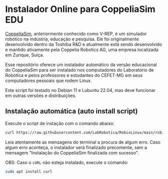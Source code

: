 # Instalador Online para CoppeliaSim EDU

[CoppeliaSim](https://www.coppeliarobotics.com), anteriormente conhecido como V-REP, é um simulador robótico na indústria, educação e pesquisa. Ele foi originalmente desenvolvido dentro da Toshiba R&D e atualmente está sendo desenvolvido e mantido ativamente pela Coppelia Robotics AG, uma empresa localizada em Zurique, Suíça.

Esse repositório oferece um instalador automático da versão educacional do CoppeliaSim para ser instalado nos computadores do Laboratório de Robótica e pelos professores e estudantes do CEFET-MG em seus computadores pessoais que rodem Linux.

Este script foi testado no Debian 11 e Lubuntu 22.04, mas deve funcionar em outras versões e distribuições.


## Instalação automática (auto install script)

Execute o script de instação com o comando abaixo:

```bash
curl https://raw.githubusercontent.com/LabRobotica/RobixLinux/main/robix-debian.sh | sudo bash
```

Leia atentamente as mensagens do terminal a procura de algum erro. Caso algum erro aconteça, o instalador será finalizado precomente, sem a mensagem "Instalação do CoppeliaSim finalizada com sucesso".

OBS: Caso o ```cURL``` não esteja instalado, execute o comando:

```bash
sudo apt install curl
```
